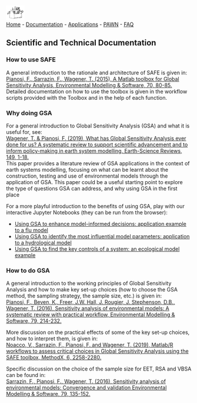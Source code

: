 [<img src="drawing2.png" alt="SAFE logo" style="width:10%;" >](./index.md/) <br>
[Home](./index.md/) - [Documentation](./Documentation.md/) - [Applications](./Applications.md/) - [PAWN](./Pawn.md/) - [FAQ](./Faqs.md/)

## Scientific and Technical Documentation 

### How to use SAFE

A general introduction to the rationale and architecture of SAFE is given in:<br>
[Pianosi, F., Sarrazin, F., Wagener, T. (2015), A Matlab toolbox for Global Sensitivity Analysis, 
Environmental Modelling & Software, 70, 80-85.](http://www.sciencedirect.com/science/article/pii/S1364815215001188)
Detailed documentation on how to use the toolbox is given in the workflow scripts 
provided with the Toolbox and in the help of each function.

### Why doing GSA

For a general introduction to Global Sensitivity Analysis (GSA) and what it is useful for, see: <br>
[Wagener, T. & Pianosi, F. (2019), What has Global Sensitivity Analysis ever done for us? 
A systematic review to support scientific advancement and to inform policy-making in earth 
system modelling, Earth-Science Reviews, 149, 1-18.](https://www.sciencedirect.com/science/article/pii/S0012825218300990) <br>
This paper provides a literature review of GSA applications in the context of earth systems modelling, 
focusing on what can be learnt about the construction, testing and use of environmental
models through the application of GSA. This paper could be a useful starting point
to explore the type of questions GSA can address, and why using GSA in the first place

For a more playful introduction to the benefits of using GSA, play with our
interactive Jupyter Notebooks (they can be run from the browser):
* [Using GSA to enhance model-informed decisions: application example to a flu model](https://mybinder.org/v2/gh/AndresPenuela/SAFE-Notebooks/HEAD?urlpath=tree/GSA_flu_model.ipynb)
* [Using GSA to identify the most influential model parameters: application to a hydrological model](https://mybinder.org/v2/gh/AndresPenuela/SAFE-Notebooks/HEAD?urlpath=tree/GSA_hydrological_model.ipynb)
* [Using GSA to find the key controls of a system: an ecological model example](https://mybinder.org/v2/gh/AndresPenuela/SAFE-Notebooks/HEAD?urlpath=tree/GSA_predator_prey_model.ipynb)

### How to do GSA

A general introduction to the working principles of Global Sensitivity Analysis 
and how to make key set-up choices (how to choose the GSA method, the sampling strategy, 
the sample size, etc.) is given in: <br>
[Pianosi, F., Beven, K., Freer, J.W. Hall, J. Rougier, J. Stephenson, D.B., Wagener, T. (2016), 
Sensitivity analysis of environmental models: A systematic review with practical workflow, 
Environmental Modelling & Software, 79, 214-232.](http://www.sciencedirect.com/science/article/pii/S1364815216300287)

More discussion on the practical effects of some of the key set-up choices,
and how to interpret them, is given in:<br>
[Noacco, V., Sarrazin, F., Pianosi, F. and Wagener, T. (2019), 
Matlab/R workflows to assess critical choices in Global Sensitivity Analysis 
using the SAFE toolbox, MethodX, 6, 2258-2280.](https://www.sciencedirect.com/science/article/pii/S2215016119302572)

Specific discussion on the choice of the sample size for EET, RSA and VBSA can be found in:<br>
[Sarrazin, F., Pianosi, F., Wagener, T. (2016), Sensitivity analysis of environmental 
models: Convergence and validation Environmental Modelling & Software, 79, 135-152.](http://www.sciencedirect.com/science/article/pii/S1364815216300251)

